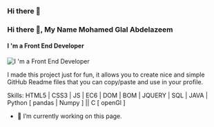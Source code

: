 ### Hi there 👋

 ### Hi there 👋, My Name Mohamed Glal Abdelazeem
#### I 'm a Front End Developer 
![I 'm a Front End Developer ](https://media.licdn.com/dms/image/D4D03AQEbYbQh52o0mg/profile-displayphoto-shrink_400_400/0/1686020621998?e=1692230400&v=beta&t=lmKMAd3J3loAVriwnTc0_asWQ5nq0lg0J-USm6vc6q8)

I made this project just for fun, it allows you to create nice and simple GitHub Readme files that you can copy/paste and use in your profile.

Skills: HTML5 | CSS3 | JS | EC6 | DOM | BOM | JQUERY | SQL | JAVA | Python [ pandas | Numpy ] || C [ openGl ]

- 🔭 I’m currently working on this page. 




